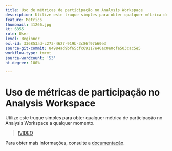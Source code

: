 ```yaml
---
title: Uso de métricas de participação no Analysis Workspace
description: Utilize este truque simples para obter qualquer métrica de participação no Analysis Workspace a qualquer momento.
feature: Metrics
thumbnail: 41266.jpg
kt: 6355
role: User
level: Beginner
exl-id: 336853ad-c273-4627-919b-3c86f97b60e3
source-git-commit: 84984ad9bf65cfc69117e40ac0e0cfe503cac5e5
workflow-type: tm+mt
source-wordcount: '53'
ht-degree: 100%

---
```


# Uso de métricas de participação no Analysis Workspace

Utilize este truque simples para obter qualquer métrica de participação no Analysis Workspace a qualquer momento.

>[!VIDEO](https://video.tv.adobe.com/v/41266/?quality=12&learn=on)

Para obter mais informações, consulte a [documentação](https://experienceleague.adobe.com/docs/analytics/components/calculated-metrics/calcmetric-workflow/participation-metric.html?lang=pt-BR).
